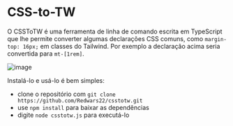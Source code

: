 # CSS-to-TW

O CSSToTW é uma ferramenta de linha de comando escrita em TypeScript que lhe permite converter algumas declarações CSS comuns, como `margin-top: 16px;` em classes do Tailwind. Por exemplo a declaração acima seria convertida para `mt-[1rem]`.

![image](https://user-images.githubusercontent.com/26885598/210166982-306ceb02-b895-4cdf-9440-10166a90f374.png)

Instalá-lo e usá-lo é bem simples: 

- clone o repositório com `git clone https://github.com/Redwars22/csstotw.git`
- use `npm install` para baixar as dependências
- digite `node csstotw.js` para executá-lo
